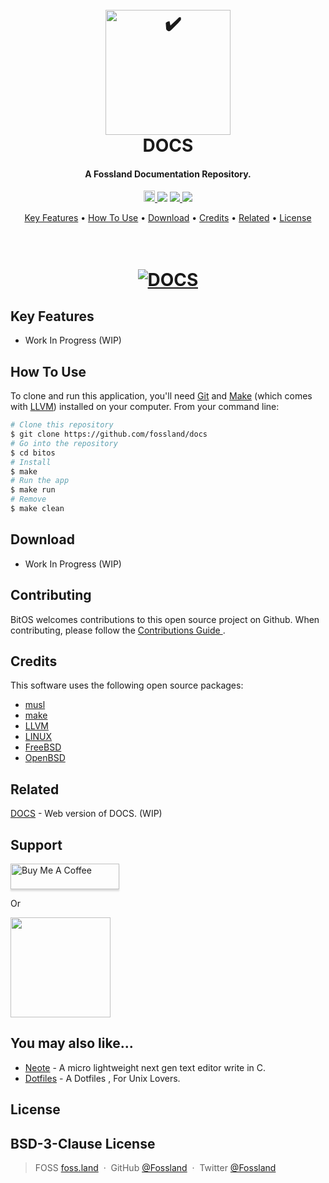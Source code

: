 <!---------------------------------------------- START ------------------------------------------------->
<!-- LOGO -->
<h1 align="center">
  <br>
  <a href="#"><img src="#" alt="✔️" width="200"></a>
  <br>
  DOCS
  <br>
</h1>
<!-- DISCRIPTION -->
<h4 align="center">A Fossland Documentation Repository.</h4>

<p align="center">
    <a href="https://badge.fury.io/gh/mujalab%2Fneote"><img src="https://badge.fury.io/gh/mujalab%2Fneote@2x.png" alt="GitHub version" height="18">
    </a>
  <a href="https://gitter.im/fossland/docs"><img src="https://badges.gitter.im/fossland/fossland.svg"></a>
  <a href="https://saythanks.io/to/mr.mujadiv@gmail.com">
      <img src="https://img.shields.io/badge/Say%20Thanks-!-1EAEDB.svg">
  </a>
  <a href="https://www.paypal.me/fossland">
    <img src="https://img.shields.io/badge/$-donate-ff69b4.svg?maxAge=2592000&amp;style=flat">
  </a>
</p>
<!-- LINKS JUMP -->
<p align="center">
  <a href="#key-features">Key Features</a> •
  <a href="#how-to-use">How To Use</a> •
  <a href="#download">Download</a> •
  <a href="#credits">Credits</a> •
  <a href="#related">Related</a> •
  <a href="#license">License</a>
</p>
<!-- BANNER -->
<h1 align="center">
  <br>
  <a href="#"><img src="#" alt="DOCS" border="0"></a>
  <br>
</h1>

<!---------------------------------------------- KEY FEATURES ------------------------------------------>
## Key Features

* Work In Progress (WIP)
<!---------------------------------------------- HOW TO USE -------------------------------------------->
## How To Use

To clone and run this application, you'll need [Git](https://git-scm.com) and [Make](https://www.kernel.org/doc/html/latest/kbuild/llvm.html) (which comes with [LLVM](https://llvm.org/)) installed on your computer. From your command line:

```bash
# Clone this repository
$ git clone https://github.com/fossland/docs
# Go into the repository
$ cd bitos
# Install 
$ make
# Run the app
$ make run
# Remove 
$ make clean
```
<!---------------------------------------------- DOWNLOADS -------------------------------------------->
## Download

* Work In Progress (WIP)
<!---------------------------------------------- CONTRIBUTE ------------------------------------------->
## Contributing

BitOS welcomes contributions to this open source project on Github. When contributing, please follow the [ Contributions Guide ](contributing/CONTRIBUTING.md).
<!---------------------------------------------- CREADITS --------------------------------------------->
## Credits

This software uses the following open source packages:

- [musl](https://musl.libc.org/)
- [make](https://www.kernel.org/doc/html/latest/kbuild/llvm.html)
- [LLVM](https://llvm.org/)
- [LINUX](https://www.kernel.org/)
- [FreeBSD](https://freebsd.org/)
- [OpenBSD](https://www.openbsd.org/)

<!---------------------------------------------- RELATED ---------------------------------------------->
## Related

[DOCS](https://github.com/fossland/docs) - Web version of DOCS. (WIP)
<!---------------------------------------------- SUPPORT ---------------------------------------------->
## Support

<a href="https://www.buymeacoffee.com/fossland" target="_blank"><img src="https://www.buymeacoffee.com/assets/img/custom_images/purple_img.png" alt="Buy Me A Coffee" style="height: 41px !important;width: 174px !important;box-shadow: 0px 3px 2px 0px rgba(190, 190, 190, 0.5) !important;-webkit-box-shadow: 0px 3px 2px 0px rgba(190, 190, 190, 0.5) !important;" ></a>

<p>Or</p> 

<a href="https://www.patreon.com/fossland">
	<img src="https://c5.patreon.com/external/logo/become_a_patron_button@2x.png" width="160">
</a>

<!---------------------------------------------- PROJECTS --------------------------------------------->
## You may also like...

- [Neote](https://github.com/mujalab/neote) - A micro lightweight next gen text editor write in C.
- [Dotfiles](https://github.com/mujalab/Makefiles) - A Dotfiles , For Unix Lovers. 
<!---------------------------------------------- LICENCE ---------------------------------------------->
## License

BSD-3-Clause License
---
<!---------------------------------------------- MEDIA LINKS ------------------------------------------>
> FOSS [foss.land](https://www.foss.land) &nbsp;&middot;&nbsp;
> GitHub [@Fossland](https://github.com/fossland) &nbsp;&middot;&nbsp;
> Twitter [@Fossland](https://twitter.com/foss_land)
<!---------------------------------------------- END -------------------------------------------------->

